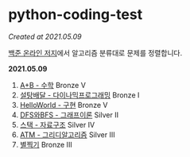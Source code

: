 # python-coding-test

*Created at 2021.05.09*

[백준 온라인 저지](http://boj.kr/)에서 알고리즘 분류대로 문제를 정렬합니다.


**2021.05.09**

1. [A+B - 수학](./수학/1000_A+B.py) Bronze V
2. [설탕배달 - 다이나믹프로그래밍](./다이나믹프로그래밍/2839_설탕배달.py) Bronze I
3. [HelloWorld - 구현](./구현/2557_HelloWorld.py) Bronze V
4. [DFS와BFS - 그래프이론](./그래프이론/1260_DFS와BFS.py) Silver II
5. [스택 - 자료구조](./자료구조/10828_스택.py) Silver IV
6. [ATM - 그리디알고리즘](./그리디알고리즘/11399_ATM.py) Silver III
7. [별찍기](./문자열/2438_별찍기.py) Bronze III

